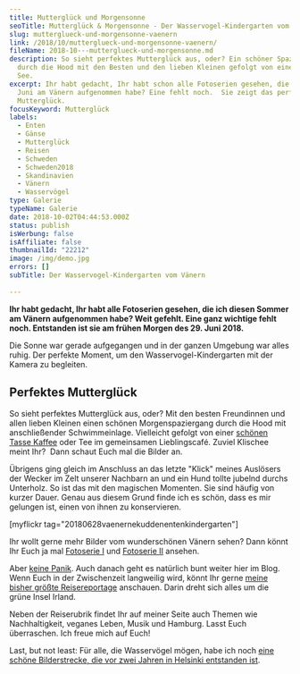 ```yaml
---
title: Mutterglück und Morgensonne
seoTitle: Mutterglück & Morgensonne - Der Wasservogel-Kindergarten vom Vänern
slug: mutterglueck-und-morgensonne-vaenern
link: /2018/10/mutterglueck-und-morgensonne-vaenern/
fileName: 2018-10---mutterglueck-und-morgensonne.md
description: So sieht perfektes Mutterglück aus, oder? Ein schöner Spaziergang
  durch die Hood mit den Besten und den lieben Kleinen gefolgt von einem Bad im
  See.
excerpt: Ihr habt gedacht, Ihr habt schon alle Fotoserien gesehen, die ich im
  Juni am Vänern aufgenommen habe? Eine fehlt noch.  Sie zeigt das perfekte
  Mutterglück.
focusKeyword: Mutterglück
labels:
  - Enten
  - Gänse
  - Mutterglück
  - Reisen
  - Schweden
  - Schweden2018
  - Skandinavien
  - Vänern
  - Wasservögel
type: Galerie
typeName: Galerie
date: 2018-10-02T04:44:53.000Z
status: publish
isWerbung: false
isAffiliate: false
thumbnailId: "22212"
image: /img/demo.jpg
errors: []
subTitle: Der Wasservogel-Kindergarten vom Vänern
  
---
```


**Ihr habt gedacht, Ihr habt alle Fotoserien gesehen, die ich diesen Sommer am
Vänern aufgenommen habe? Weit gefehlt. Eine ganz wichtige fehlt noch. Entstanden
ist sie am frühen Morgen des 29. Juni 2018.**

Die Sonne war gerade aufgegangen und in der ganzen Umgebung war alles ruhig. Der
perfekte Moment, um den Wasservogel-Kindergarten mit der Kamera zu begleiten.

## Perfektes Mutterglück

So sieht perfektes Mutterglück aus, oder? Mit den besten Freundinnen und allen
lieben Kleinen einen schönen Morgenspaziergang durch die Hood mit anschließender
Schwimmeinlage. Vielleicht gefolgt von einer
[schönen Tasse Kaffee](/2017/02/latte-macchiato-muttis/) oder Tee im gemeinsamen
Lieblingscafé. Zuviel Klischee meint Ihr?  Dann schaut Euch mal die Bilder an.

Übrigens ging gleich im Anschluss an das letzte "Klick" meines Auslösers der
Wecker im Zelt unserer Nachbarn an und ein Hund tollte jubelnd durchs Unterholz.
So ist das mit den magischen Momenten. Sie sind häufig von kurzer Dauer. Genau
aus diesem Grund finde ich es schön, dass es mir gelungen ist, einen von ihnen
zu konservieren.

[myflickr tag="20180628vaenernekuddenentenkindergarten"]

Ihr wollt gerne mehr Bilder vom wunderschönen Vänern sehen? Dann könnt Ihr Euch
ja mal [Fotoserie I](/2018/09/der-vaenern-am-abend/) und
[Fotoserie II](/2018/09/der-vaenern-am-morgen/) ansehen.

Aber
[keine Panik](/2016/05/international-towel-day-einmal-im-jahr-ist-handtuchtag/).
Auch danach geht es natürlich bunt weiter hier im Blog. Wenn Euch in der
Zwischenzeit langweilig wird, könnt Ihr gerne
[meine bisher größte Reisereportage](/tag/irland2017/) anschauen. Darin dreht
sich alles um die grüne Insel Irland.

Neben der Reiserubrik findet Ihr auf meiner Seite auch Themen wie
Nachhaltigkeit, veganes Leben, Musik und Hamburg. Lasst Euch überraschen. Ich
freue mich auf Euch!

Last, but not least: Für alle, die Wasservögel mögen, habe ich noch
[eine schöne Bilderstrecke, die vor zwei Jahren in Helsinki entstanden ist](/2016/08/gaense-helsinki/).

  
